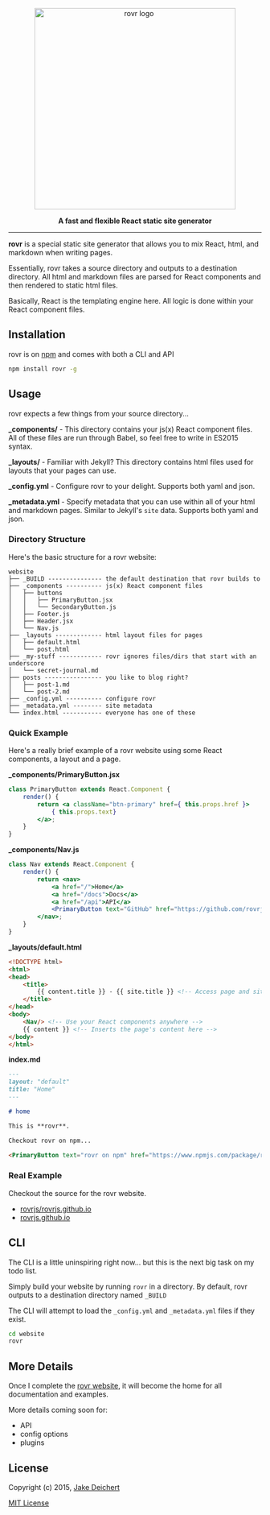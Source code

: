 <p align="center">
    <a href="https://github.com/rovrjs/rovr">
        <img alt="rovr logo" src="https://raw.githubusercontent.com/rovrjs/rovrjs.github.io/master-src/assets/images/logos/rovr-dark-small.png" width="400">
    </a>
</p>

<p align="center">
    <strong>A fast and flexible React static site generator</strong>
</p>

---

**rovr** is a special static site generator that allows you to mix React, html, and markdown when writing pages.

Essentially, rovr takes a source directory and outputs to a destination directory. All html and markdown files are parsed for React components and then rendered to static html files.

Basically, React is the templating engine here. All logic is done within your React component files.


## Installation

rovr is on [npm](https://www.npmjs.com/package/rovr) and comes with both a CLI and API

~~~bash
npm install rovr -g
~~~

## Usage

rovr expects a few things from your source directory...

**_components/** - This directory contains your js(x) React component files. All of these files are run through Babel, so feel free to write in ES2015 syntax.

**_layouts/** - Familiar with Jekyll? This directory contains html files used for layouts that your pages can use.

**_config.yml** - Configure rovr to your delight. Supports both yaml and json.

**_metadata.yml** - Specify metadata that you can use within all of your html and markdown pages. Similar to Jekyll's `site` data. Supports both yaml and json.




### Directory Structure

Here's the basic structure for a rovr website:

~~~
website
├── _BUILD --------------- the default destination that rovr builds to
├── _components ---------- js(x) React component files
│   ├── buttons
│   │   ├── PrimaryButton.jsx
│   │   └── SecondaryButton.js
│   ├── Footer.js
│   ├── Header.jsx
│   └── Nav.js
├── _layouts ------------- html layout files for pages
│   ├── default.html
│   └── post.html
├── _my-stuff ------------ rovr ignores files/dirs that start with an underscore
│   └── secret-journal.md
├── posts ---------------- you like to blog right?
│   ├── post-1.md
│   └── post-2.md
├── _config.yml ---------- configure rovr
├── _metadata.yml -------- site metadata
└── index.html ----------- everyone has one of these
~~~


### Quick Example

Here's a really brief example of a rovr website using some React components, a layout and a page.

**_components/PrimaryButton.jsx**
~~~jsx
class PrimaryButton extends React.Component {
    render() {
        return <a className="btn-primary" href={ this.props.href }>
            { this.props.text}
        </a>;
    }
}
~~~


**_components/Nav.js**
~~~jsx
class Nav extends React.Component {
    render() {
        return <nav>
            <a href="/">Home</a>
            <a href="/docs">Docs</a>
            <a href="/api">API</a>
            <PrimaryButton text="GitHub" href="https://github.com/rovrjs/rovr"/>
        </nav>;
    }
}
~~~


**_layouts/default.html**
~~~html
<!DOCTYPE html>
<html>
<head>
    <title>
        {{ content.title }} - {{ site.title }} <!-- Access page and site metadata -->
    </title>
</head>
<body>
    <Nav/> <!-- Use your React components anywhere -->
    {{ content }} <!-- Inserts the page's content here -->
</body>
</html>
~~~


**index.md**
```md
---
layout: "default"
title: "Home"
---

# home

This is **rovr**.

Checkout rovr on npm...

<PrimaryButton text="rovr on npm" href="https://www.npmjs.com/package/rovr"/>
```



### Real Example

Checkout the source for the rovr website.

* [rovrjs/rovrjs.github.io](https://github.com/rovrjs/rovrjs.github.io)
* [rovrjs.github.io](https://rovrjs.github.io)




## CLI

The CLI is a little uninspiring right now... but this is the next big task on my todo list.

Simply build your website by running `rovr` in a directory. By default, rovr outputs to a destination directory named `_BUILD`

The CLI will attempt to load the `_config.yml` and `_metadata.yml` files if they exist.

~~~bash
cd website
rovr
~~~



## More Details

Once I complete the [rovr website](https://rovrjs.github.io), it will become the home for all documentation and examples.

More details coming soon for:

* API
* config options
* plugins



## License

Copyright (c) 2015, [Jake Deichert](https://github.com/jakedeichert)

[MIT License](https://github.com/rovrjs/rovr/blob/master/LICENSE)
